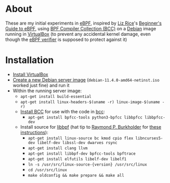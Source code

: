 # About

These are my initial experiments in [eBPF](https://ebpf.io/), inspired by [Liz Rice](http://www.lizrice.com/)'s [Beginner's Guide to eBPF](https://github.com/lizrice/ebpf-beginners), using [BPF Compiler Collection (BCC)](https://github.com/iovisor/bcc) on a [Debian](https://www.debian.org/) image running in [VirtualBox](https://www.virtualbox.org/) (to prevent any accidental kernel damage, even though the [eBPF verifier](https://docs.kernel.org/bpf/verifier.html) is supposed to protect against it)

# Installation

- [Install VirtualBox](https://www.virtualbox.org/wiki/End-user_documentation)
- [Create a new Debian server image](https://www.google.com/search?hl=en&q=debian+on+virtualbox) (`debian-11.4.0-amd64-netinst.iso` worked just fine) and run it
- Within the running server image:
  - `apt-get install build-essential`
  - `apt-get install linux-headers-$(uname -r) linux-image-$(uname -r)`
  - [Install BCC](https://github.com/iovisor/bcc/blob/master/INSTALL.md#debian---binary) for use with the code in [bcc](bcc):
    - `apt-get install bpfcc-tools python3-bpfcc libbpfcc libbpfcc-dev`
  - Install source for [libbpf](libbpf) (hat tip to [Raymond P. Burkholder](https://github.com/rburkholder) for [these instructions](https://blog.raymond.burkholder.net/index.php?/archives/1000-eBPF-Basics.html)): 
    - `apt-get install linux-source bc kmod cpio flex libncurses5-dev libelf-dev libssl-dev dwarves rsync`
    - `apt-get install clang llvm`
    - `apt-get install libbpf-dev bpfcc-tools bpftrace`
    - `apt-get install elfutils libelf-dev libelf1`
    - `ln -s /usr/src/linux-source-{version} /usr/src/linux`
    - `cd /usr/src/linux`
    - `make oldconfig && make prepare && make all`
